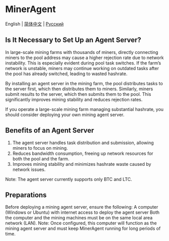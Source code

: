 # MinerAgent

English | [简体中文](./README.md) | [Русский](./README.ru.md)

## Is It Necessary to Set Up an Agent Server?

In large-scale mining farms with thousands of miners, directly connecting miners to the pool address may cause a higher rejection rate due to network instability. This is especially evident during pool task switches. If the farm’s network is unstable, miners may continue working on outdated tasks after the pool has already switched, leading to wasted hashrate.

By installing an agent server in the mining farm, the pool distributes tasks to the server first, which then distributes them to miners. Similarly, miners submit results to the server, which then submits them to the pool. This significantly improves mining stability and reduces rejection rates.

If you operate a large-scale mining farm managing substantial hashrate, you should consider deploying your own mining agent server.

## Benefits of an Agent Server

1. The agent server handles task distribution and submission, allowing miners to focus on mining.
2. Reduces bandwidth consumption, freeing up network resources for both the pool and the farm.
3. Improves mining stability and minimizes hashrate waste caused by network issues.

Note: The agent server currently supports only BTC and LTC.

## Preparations

Before deploying a mining agent server, ensure the following:
A computer (Windows or Ubuntu) with internet access to deploy the agent server
Both the computer and the mining machines must be on the same local area network (LAN).
Note: Once configured, this computer will function as the mining agent server and must keep MinerAgent running for long periods of time.
